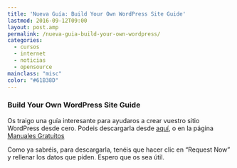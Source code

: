 ```yaml
---
title: 'Nueva Guía: Build Your Own WordPress Site Guide'
lastmod: 2016-09-12T09:00
layout: post.amp
permalink: /nueva-guia-build-your-own-wordpress/
categories:
  - cursos
  - internet
  - noticias
  - opensource
mainclass: "misc"
color: "#61B38D"
---
```


<figure>
    <amp-img on="tap:lightbox1" role="button" tabindex="0" layout="responsive" src="http://img.tradepub.com/free/w_make09/images/w_make09c8w.jpg" alt="{{ title }}" title="{{ title }}" width="1200" height="630"></amp-img>
</figure>

### **Build Your Own WordPress Site Guide**

Os traigo una guía interesante para ayudaros a crear vuestro sitio WordPress desde cero. Podeis descargarla desde [aquí][2], o en la página [Manuales Gratuitos][3]

Como ya sabréis, para descargarla, tenéis que hacer clic en &#8220;Request Now&#8221; y rellenar los datos que piden. Espero que os sea útil.


 [2]: http://bashyc-blogspot.tradepub.com/c/pubRD.mpl?sr=oc&_t=oc:&qf=w_make09
 [3]: https://elbauldelprogramador.com/manuales-gratuitos/
